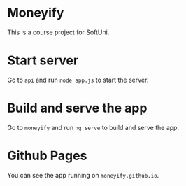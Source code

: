 # Moneyify

This is a course project for SoftUni.

# Start server

Go to `api` and run `node app.js` to start the server.

# Build and serve the app

Go to `moneyify` and run `ng serve` to build and serve the app.

# Github Pages

You can see the app running on `moneyify.github.io`.
